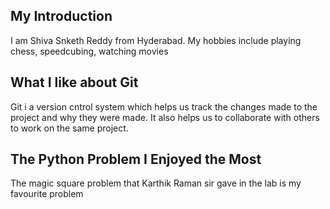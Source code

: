 ## My Introduction
I am Shiva Snketh Reddy from Hyderabad. My hobbies include playing chess, speedcubing, watching movies

## What I like about Git
Git i a version cntrol system which helps us track the changes made to the project and why they were made. It also helps us to collaborate with others to work on the same project.

## The Python Problem I Enjoyed the Most
The magic square problem that Karthik Raman sir gave in the lab is my favourite problem
